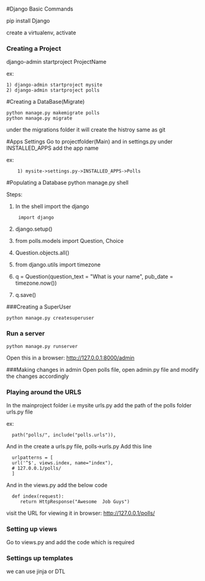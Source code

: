 #Django Basic Commands

pip install Django

create a virtualenv, activate

### Creating a Project
django-admin startproject ProjectName

ex:
    
    1) django-admin startproject mysite
    2) django-admin startproject polls

#Creating a DataBase(Migrate)

    python manage.py makemigrate polls
    python manage.py migrate

under the migrations folder it will create the histroy same as git

#Apps Settings
Go to projectfolder(Main) and in settings.py under INSTALLED_APPS add the app name

ex: 

        1) mysite->settings.py->INSTALLED_APPS->Polls

#Populating a Database
    python manage.py shell

Steps:

1) In the shell import the django 
        
        import django
2) django.setup()
3) from polls.models import Question, Choice
4) Question.objects.all()
5) from django.utils import timezone
6) q = Question(question_text = "What is your name", pub_date = timezone.now())
7) q.save()

###Creating a SuperUser

    python manage.py createsuperuser

### Run a server
    
    python manage.py runserver
Open this in a browser: http://127.0.0.1:8000/admin

###Making changes in admin
Open polls file, open admin.py file and modify the changes accordingly

### Playing around the URLS
In the mainproject folder i.e mysite urls.py add the path of the polls folder urls.py file

ex:

      path("polls/", include("polls.urls")),

And in the create a urls.py file, polls->urls.py
Add this line
   
      urlpatterns = [
      url('^$', views.index, name="index"),
      # 127.0.0.1/polls/
      ]

And in the views.py add the below code

      def index(request):
         return HttpResponse("Awesome  Job Guys")


visit the URL for viewing it in browser: http://127.0.0.1/polls/

### Setting up views
Go to views.py and add the code which is required

### Settings up templates
we can use jinja or DTL

